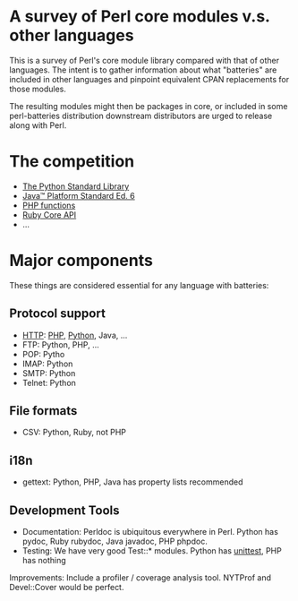 # A survey of Perl core modules v.s. other languages

This is a survey of Perl's core module library compared with that of
other languages. The intent is to gather information about what
"batteries" are included in other languages and pinpoint equivalent
CPAN replacements for those modules.

The resulting modules might then be packages in core, or included in
some perl-batteries distribution downstream distributors are urged to
release along with Perl.

# The competition

 * [The Python Standard Library](http://docs.python.org/library/)
 * [Java™ Platform Standard Ed. 6](http://java.sun.com/javase/6/docs/api/)
 * [PHP functions](http://de2.php.net/manual/en/funcref.php)
 * [Ruby Core API](http://ruby-doc.org/core/)
 * ...

# Major components

These things are considered essential for any language with batteries:

## Protocol support

 * [HTTP](http://search.cpan.org/dist/libwww-perl/):
   [PHP](http://de2.php.net/manual/en/book.http.php),
   [Python](http://docs.python.org/library/httplib.html), Java, ...
 * FTP: Python, PHP, ...
 * POP: Pytho
 * IMAP: Python
 * SMTP: Python
 * Telnet: Python
 
## File formats

 * CSV: Python, Ruby, not PHP

## i18n

 * gettext: Python, PHP, Java has property lists recommended
 
## Development Tools

 * Documentation: Perldoc is ubiquitous everywhere in Perl. Python has
   pydoc, Ruby rubydoc, Java javadoc, PHP phpdoc.
 * Testing: We have very good Test::* modules. Python has
   [unittest](http://docs.python.org/library/unittest.html), PHP has
   nothing

Improvements: Include a profiler / coverage analysis tool. NYTProf and
Devel::Cover would be perfect.
